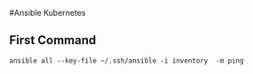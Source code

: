 #Ansible  Kubernetes

## First Command

``` {.sh}
ansible all --key-file ~/.ssh/ansible -i inventory  -m ping

```